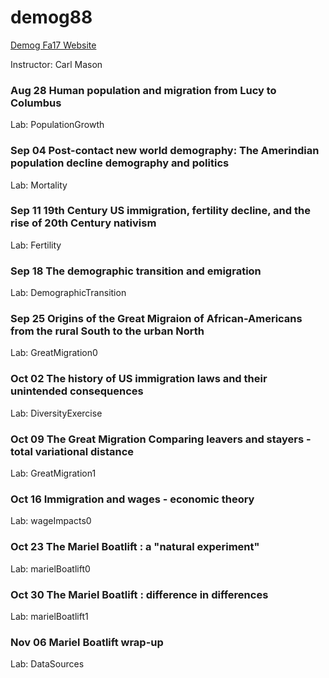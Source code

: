 # demog88
[Demog Fa17 Website](http://courses.demog.berkeley.edu/mason88/Calendar/)

Instructor: Carl Mason

### Aug 28 Human population and migration from Lucy to Columbus

Lab: PopulationGrowth	

### Sep 04	Post-contact new world demography: The Amerindian population decline demography and politics

Lab: Mortality	

### Sep 11	19th Century US immigration, fertility decline, and the rise of 20th Century nativism

Lab: Fertility	

### Sep 18	The demographic transition and emigration

Lab: DemographicTransition	

### Sep 25	Origins of the Great Migraion of African-Americans from the rural South to the urban North

Lab: GreatMigration0	

### Oct 02	The history of US immigration laws and their unintended consequences

Lab: DiversityExercise	

### Oct 09	The Great Migration Comparing leavers and stayers - total variational distance 

Lab: GreatMigration1	

### Oct 16	Immigration and wages - economic theory

Lab: wageImpacts0	

### Oct 23	The Mariel Boatlift : a "natural experiment"

Lab: marielBoatlift0	

### Oct 30	The Mariel Boatlift : difference in differences

Lab: marielBoatlift1	

### Nov 06	Mariel Boatlift wrap-up

Lab: DataSources
